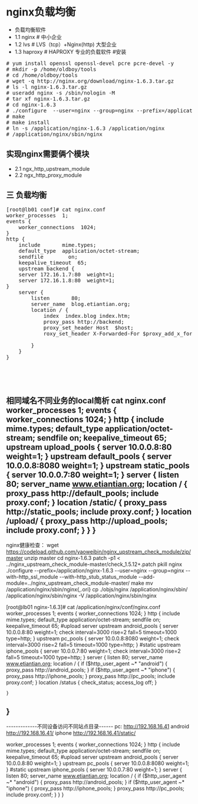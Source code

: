 # nginx负载均衡   
* 负载均衡软件 
* 1.1 nginx    # 中小企业
* 1.2 lvs      # LVS（tcp）+Nginx(http) 大型企业
* 1.3 haproxy  # HAPROXY 专业的负载软件
#安装 
<pre>
# yum install openssl openssl-devel pcre pcre-devel -y
# mkdir -p /home/oldboy/tools
# cd /home/oldboy/tools
# wget -q http://nginx.org/download/nginx-1.6.3.tar.gz
# ls -l nginx-1.6.3.tar.gz
# useradd nginx -s /sbin/nologin -M
# tar xf nginx-1.6.3.tar.gz
# cd nginx-1.6.3
# ./configure  --user=nginx --group=nginx --prefix=/application/nginx-1.6.3 --with-http_stub_status_module  --with-http_ssl_module
# make
# make install
# ln -s /application/nginx-1.6.3 /application/nginx
# /application/nginx/sbin/nginx
</pre>

## 实现nginx需要俩个模块 
* 2.1 ngx_http_upstream_module 
* 2.2 ngx_http_proxy_module
## 三 负载均衡  
<pre>
[root@lb01 conf]# cat nginx.conf
worker_processes  1;
events {
    worker_connections  1024;
}
http {
    include       mime.types;
    default_type  application/octet-stream;
    sendfile        on;
    keepalive_timeout  65;
    upstream backend {
    server 172.16.1.7:80  weight=1;
    server 172.16.1.8:80  weight=1;
}
    server {
        listen       80;
        server_name  blog.etiantian.org;
        location / {
            index  index.blog index.htm;
            proxy_pass http://backend;
            proxy_set_header Host  $host;
            roxy_set_header X-Forwarded-For $proxy_add_x_forwarded_for;

        }
    }
}




</pre>
相同域名不同业务的local简析
cat nginx.conf
worker_processes  1;
events {
    worker_connections  1024;
}
http {
    include       mime.types;
    default_type  application/octet-stream;
    sendfile        on;
    keepalive_timeout  65;
upstream upload_pools {
         server 10.0.0.8:80  weight=1;
    }
upstream default_pools {
         server 10.0.0.8:8080  weight=1;
   }
upstream static_pools {
         server 10.0.0.7:80  weight=1;
}
    server {
        listen       80;
        server_name  www.etiantian.org;
        location / { 
        proxy_pass http://default_pools;
        include proxy.conf;
       }
         location /static/ { 
        proxy_pass http://static_pools;
        include proxy.conf;
      }
        location /upload/ { 
        proxy_pass http://upload_pools;
        include proxy.conf;
     }
    }
}
-----------
nginx健康检查：
wget https://codeload.github.com/yaoweibin/nginx_upstream_check_module/zip/master
unzip master
cd nginx-1.6.3
patch -p1 < ../nginx_upstream_check_module-master/check_1.5.12+.patch
pkill nginx
./configure --prefix=/application/nginx-1.6.3 --user=nginx --group=nginx --with-http_ssl_module --with-http_stub_status_module --add-module=../nginx_upstream_check_module-master/
make
mv /application/nginx/sbin/nginx{,.ori}
cp ./objs/nginx /application/nginx/sbin/
/application/nginx/sbin/nginx -V
/application/nginx/sbin/nginx

[root@lb01 nginx-1.6.3]# cat /application/nginx/conf/nginx.conf
worker_processes  1;
events {
    worker_connections  1024;
}
http {
    include       mime.types;
    default_type  application/octet-stream;
    sendfile        on;
    keepalive_timeout  65;
#upload server
upstream android_pools {
         server 10.0.0.8:80  weight=1;
      check interval=3000 rise=2 fall=5 timeout=1000 type=http;
    }
upstream pc_pools {
         server 10.0.0.8:8080  weight=1;
 check interval=3000 rise=2 fall=5 timeout=1000 type=http;
   }
#static
upstream iphone_pools {
         server 10.0.0.7:80  weight=1;
 check interval=3000 rise=2 fall=5 timeout=1000 type=http;
}
    server {
        listen       80;
        server_name  www.etiantian.org;
        location / {
        if ($http_user_agent ~* "android")
          {
            proxy_pass http://android_pools;
          }
        if ($http_user_agent ~* "iphone")
          {
            proxy_pass http://iphone_pools;
            }
        proxy_pass http://pc_pools;
        include proxy.conf;
       }
        location /status {
            check_status;
            access_log off;
        }

    }
}
------------------
-------------不同设备访问不同站点目录------
pc:
http://192.168.16.41
android
http://192.168.16.41/ 
iphone
http://192.168.16.41/static/

worker_processes  1;
events {
    worker_connections  1024;
}
http {
    include       mime.types;
    default_type  application/octet-stream;
    sendfile        on;
    keepalive_timeout  65;
#upload server
upstream android_pools {
         server 10.0.0.8:80  weight=1;
    }
upstream pc_pools {
         server 10.0.0.8:8080  weight=1;
   }
#static
upstream iphone_pools {
         server 10.0.0.7:80  weight=1;
}
    server {
        listen       80;
        server_name  www.etiantian.org;
        location / {
        if ($http_user_agent ~* "android")
          {
            proxy_pass http://android_pools;
          }
        if ($http_user_agent ~* "iphone")
          {
            proxy_pass http://iphone_pools;
            }
        proxy_pass http://pc_pools;
        include proxy.conf;
       }
    }
}